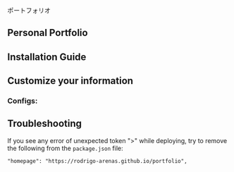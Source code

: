 ポートフォリオ

<h2>
  Personal Portfolio

</h2>



## Installation Guide


## Customize your information


### Configs:






## Troubleshooting

If you see any error of unexpected token ">" while deploying, try to remove the following from the `package.json` file:
```
"homepage": "https://rodrigo-arenas.github.io/portfolio",
```
